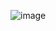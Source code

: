 ![image](https://user-images.githubusercontent.com/97342533/199383313-c3aa90ee-8a5d-43ea-9281-3ca6aeaf5133.png)
